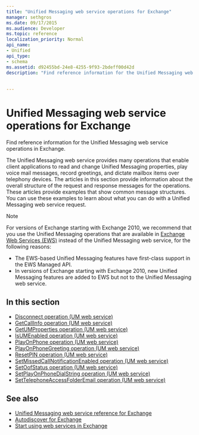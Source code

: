 ```yaml
---
title: "Unified Messaging web service operations for Exchange"
manager: sethgros
ms.date: 09/17/2015
ms.audience: Developer
ms.topic: reference
localization_priority: Normal
api_name:
- Unified
api_type:
- schema
ms.assetid: d92455bd-24e8-4255-9f93-2bdeff00d42d
description: "Find reference information for the Unified Messaging web service operations in Exchange."
 
 
---
```


# Unified Messaging web service operations for Exchange

Find reference information for the Unified Messaging web service operations in Exchange.
  
The Unified Messaging web service provides many operations that enable client applications to read and change Unified Messaging properties, play voice mail messages, record greetings, and dictate mailbox items over telephony devices. The articles in this section provide information about the overall structure of the request and response messages for the operations. These articles provide examples that show common message structures. You can use these examples to learn about what you can do with a Unified Messaging web service request.
  
> [!NOTE]
> For versions of Exchange starting with Exchange 2010, we recommend that you use the Unified Messaging operations that are available in [Exchange Web Services (EWS)](https://msdn.microsoft.com/library/60285497-0c4e-4e51-84e1-34dd6d89a5d8%28Office.15%29.aspx) instead of the Unified Messaging web service, for the following reasons: 
> - The EWS-based Unified Messaging features have first-class support in the EWS Managed API. 
> - In versions of Exchange starting with Exchange 2010, new Unified Messaging features are added to EWS but not to the Unified Messaging web service. 
  
## In this section
<a name="bk_InThisSection"> </a>

- [Disconnect operation (UM web service)](disconnect-operation-um-web-service.md)    
- [GetCallInfo operation (UM web service)](getcallinfo-operation-um-web-service.md)   
- [GetUMProperties operation (UM web service)](getumproperties-operation-um-web-service.md)   
- [IsUMEnabled operation (UM web service)](isumenabled-operation-um-web-service.md)   
- [PlayOnPhone operation (UM web service)](playonphone-operation-um-web-service.md)   
- [PlayOnPhoneGreeting operation (UM web service)](playonphonegreeting-operation-um-web-service.md)   
- [ResetPIN operation (UM web service)](resetpin-operation-um-web-service.md)   
- [SetMissedCallNotificationEnabled operation (UM web service)](setmissedcallnotificationenabled-operation-um-web-service.md)  
- [SetOofStatus operation (UM web service)](setoofstatus-operation-um-web-service.md)    
- [SetPlayOnPhoneDialString operation (UM web service)](setplayonphonedialstring-operation-um-web-service.md)   
- [SetTelephoneAccessFolderEmail operation (UM web service)](settelephoneaccessfolderemail-operation-um-web-service.md)
    
## See also

- [Unified Messaging web service reference for Exchange](unified-messaging-web-service-reference-for-exchange.md)
- [Autodiscover for Exchange](../exchange-web-services/autodiscover-for-exchange.md)
- [Start using web services in Exchange](../exchange-web-services/start-using-web-services-in-exchange.md)
    

